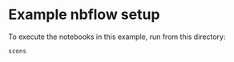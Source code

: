 # Example nbflow setup

To execute the notebooks in this example, run from this directory:

```
scons
```
